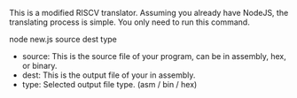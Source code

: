 This is a modified RISCV translator.
Assuming you already have NodeJS, the translating process is simple.
You only need to run this command.

node new.js source dest type

- source: This is the source file of your program, can be in assembly, hex, or binary.
- dest: This is the output file of your in assembly.
- type: Selected output file type. (asm / bin / hex)
